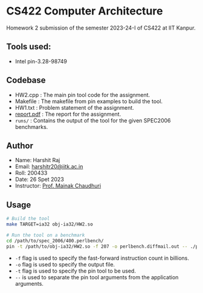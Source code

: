 # CS422 Computer Architecture

Homework 2 submission of the semester 2023-24-I of CS422 at IIT Kanpur.

## Tools used:

- Intel pin-3.28-98749

## Codebase

- HW2.cpp : The main pin tool code for the assignment.
- Makefile : The makefile from pin examples to build the tool.
- HW1.txt : Problem statement of the assignment.
- [report.pdf](./report.pdf) : The report for the assignment.
- `runs/` : Contains the output of the tool for the given SPEC2006 benchmarks.

## Author

- Name: Harshit Raj
- Email: harshitr20@iitk.ac.in
- Roll: 200433
- Date: 26 Spet 2023
- Instructor: [Prof. Mainak Chaudhuri](https://www.cse.iitk.ac.in/users/mainakc/)

## Usage

```sh
# Build the tool
make TARGET=ia32 obj-ia32/HW2.so

# Run the tool on a benchmark
cd /path/to/spec_2006/400.perlbench/
pin -t /path/to/obj-ia32/HW2.so -f 207 -o perlbench.diffmail.out -- ./perlbench_base.i386 -I./lib diffmail.pl 4 800 10 17 19 300 > perlbench.ref.diffmail.out 2> perlbench.ref.diffmail.err
```

- `-f` flag is used to specify the fast-forward instruction count in billions.
- `-o` flag is used to specify the output file.
- `-t` flag is used to specify the pin tool to be used.
- `--` is used to separate the pin tool arguments from the application arguments.

